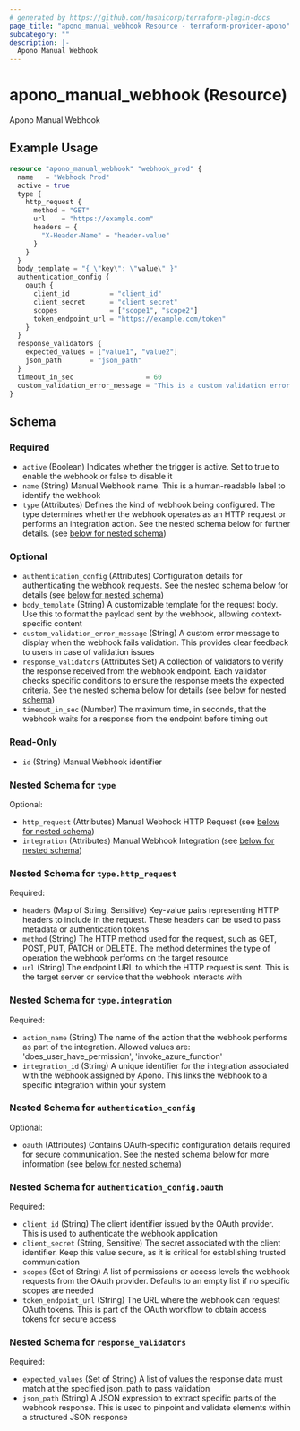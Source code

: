 ```yaml
---
# generated by https://github.com/hashicorp/terraform-plugin-docs
page_title: "apono_manual_webhook Resource - terraform-provider-apono"
subcategory: ""
description: |-
  Apono Manual Webhook
---
```


# apono_manual_webhook (Resource)

Apono Manual Webhook

## Example Usage

```terraform
resource "apono_manual_webhook" "webhook_prod" {
  name   = "Webhook Prod"
  active = true
  type {
    http_request {
      method = "GET"
      url    = "https://example.com"
      headers = {
        "X-Header-Name" = "header-value"
      }
    }
  }
  body_template = "{ \"key\": \"value\" }"
  authentication_config {
    oauth {
      client_id          = "client_id"
      client_secret      = "client_secret"
      scopes             = ["scope1", "scope2"]
      token_endpoint_url = "https://example.com/token"
    }
  }
  response_validators {
    expected_values = ["value1", "value2"]
    json_path       = "json_path"
  }
  timeout_in_sec                  = 60
  custom_validation_error_message = "This is a custom validation error message"
}
```

<!-- schema generated by tfplugindocs -->
## Schema

### Required

- `active` (Boolean) Indicates whether the trigger is active. Set to true to enable the webhook or false to disable it
- `name` (String) Manual Webhook name. This is a human-readable label to identify the webhook
- `type` (Attributes) Defines the kind of webhook being configured. The type determines whether the webhook operates as an HTTP request or performs an integration action. See the nested schema below for further details. (see [below for nested schema](#nestedatt--type))

### Optional

- `authentication_config` (Attributes) Configuration details for authenticating the webhook requests. See the nested schema below for details (see [below for nested schema](#nestedatt--authentication_config))
- `body_template` (String) A customizable template for the request body. Use this to format the payload sent by the webhook, allowing context-specific content
- `custom_validation_error_message` (String) A custom error message to display when the webhook fails validation. This provides clear feedback to users in case of validation issues
- `response_validators` (Attributes Set) A collection of validators to verify the response received from the webhook endpoint. Each validator checks specific conditions to ensure the response meets the expected criteria. See the nested schema below for details (see [below for nested schema](#nestedatt--response_validators))
- `timeout_in_sec` (Number) The maximum time, in seconds, that the webhook waits for a response from the endpoint before timing out

### Read-Only

- `id` (String) Manual Webhook identifier

<a id="nestedatt--type"></a>
### Nested Schema for `type`

Optional:

- `http_request` (Attributes) Manual Webhook HTTP Request (see [below for nested schema](#nestedatt--type--http_request))
- `integration` (Attributes) Manual Webhook Integration (see [below for nested schema](#nestedatt--type--integration))

<a id="nestedatt--type--http_request"></a>
### Nested Schema for `type.http_request`

Required:

- `headers` (Map of String, Sensitive) Key-value pairs representing HTTP headers to include in the request. These headers can be used to pass metadata or authentication tokens
- `method` (String) The HTTP method used for the request, such as GET, POST, PUT, PATCH or DELETE. The method determines the type of operation the webhook performs on the target resource
- `url` (String) The endpoint URL to which the HTTP request is sent. This is the target server or service that the webhook interacts with


<a id="nestedatt--type--integration"></a>
### Nested Schema for `type.integration`

Required:

- `action_name` (String) The name of the action that the webhook performs as part of the integration. Allowed values are: 'does_user_have_permission', 'invoke_azure_function'
- `integration_id` (String) A unique identifier for the integration associated with the webhook assigned by Apono. This links the webhook to a specific integration within your system



<a id="nestedatt--authentication_config"></a>
### Nested Schema for `authentication_config`

Optional:

- `oauth` (Attributes) Contains OAuth-specific configuration details required for secure communication. See the nested schema below for more information (see [below for nested schema](#nestedatt--authentication_config--oauth))

<a id="nestedatt--authentication_config--oauth"></a>
### Nested Schema for `authentication_config.oauth`

Required:

- `client_id` (String) The client identifier issued by the OAuth provider. This is used to authenticate the webhook application
- `client_secret` (String, Sensitive) The secret associated with the client identifier. Keep this value secure, as it is critical for establishing trusted communication
- `scopes` (Set of String) A list of permissions or access levels the webhook requests from the OAuth provider. Defaults to an empty list if no specific scopes are needed
- `token_endpoint_url` (String) The URL where the webhook can request OAuth tokens. This is part of the OAuth workflow to obtain access tokens for secure access



<a id="nestedatt--response_validators"></a>
### Nested Schema for `response_validators`

Required:

- `expected_values` (Set of String) A list of values the response data must match at the specified json_path to pass validation
- `json_path` (String) A JSON expression to extract specific parts of the webhook response. This is used to pinpoint and validate elements within a structured JSON response
